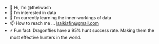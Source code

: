 - 👋 Hi, I’m @theliwash
- 👀 I’m interested in data
- 🌱 I’m currently learning the inner-workings of data
- 📫 How to reach me ... lsaikiafin@gmail.com
- ⚡ Fun fact: Dragonflies have a 95% hunt success rate. Making them the most effective hunters in the world.

<!---
theliwash/theliwash is a ✨ special ✨ repository because its `README.md` (this file) appears on your GitHub profile.
You can click the Preview link to take a look at your changes.
--->
